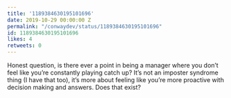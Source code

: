 ```yaml
---
title: '1189384630195101696'
date: 2019-10-29 00:00:00 Z
permalink: "/conwaydev/status/1189384630195101696"
id: 1189384630195101696
likes: 4
retweets: 0
---
```


Honest question, is there ever a point in being a manager where you don’t feel like you’re constantly playing catch up? It’s not an imposter syndrome thing (I have that too), it’s more about feeling like you’re more proactive with decision making and answers. Does that exist?